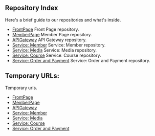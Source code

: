 ## Repository Index

Here's a brief guide to our repositories and what's inside.

* [FrontPage](https://github.com/kuy-belajar/client-frontpage) Front Page repository.
* [MemberPage](https://github.com/kuy-belajar/client-memberpage) Member Page repository.
* [APIGateway](https://github.com/kuy-belajar/api-gateway) API Gateway repository.
* [Service: Member](https://github.com/kuy-belajar/service-member) Service: Member repository.
* [Service: Media](https://github.com/kuy-belajar/service-media) Service: Media repository.
* [Service: Course](https://github.com/kuy-belajar/service-course) Service: Course repository.
* [Service: Order and Payment](https://github.com/kuy-belajar/service-order) Service: Order and Payment repository.

## Temporary URLs:

Temporary urls.

* [FrontPage](http://front-page.zekhoi.dev/)
* [MemberPage](http://member-page.zekhoi.dev/)
* [APIGateway](http://api-gateway.zekhoi.dev/)
* [Service: Member](http://service-member.zekhoi.dev/)
* [Service: Media](http://service-media.zekhoi.dev/)
* [Service: Course](http://service-course.zekhoi.dev/)
* [Service: Order and Payment](http://service-order.zekhoi.dev/)
